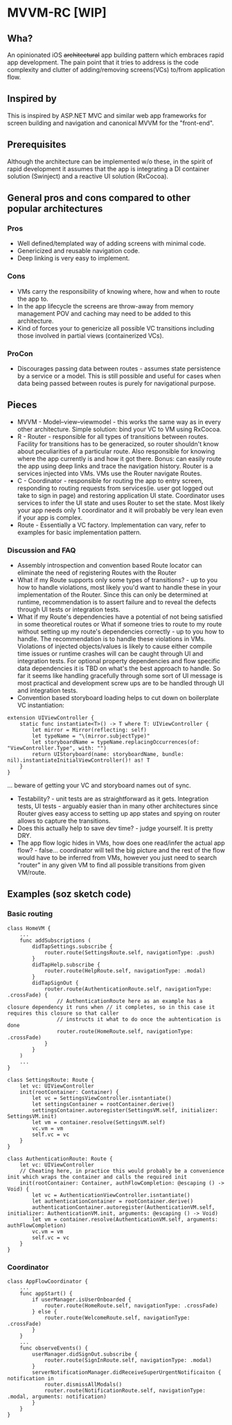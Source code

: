 # MVVM-RC [WIP]

## Wha?

An opinionated iOS ~~architectural~~ app building pattern which embraces rapid app development. The pain point that it tries to address is the code complexity and clutter of adding/removing screens(VCs) to/from application flow.

## Inspired by
This is inspired by ASP.NET MVC and similar web app frameworks for screen building and navigation and canonical MVVM for the "front-end". 

## Prerequisites

Although the architecture can be implemented w/o these, in the spirit of rapid development it assumes that the app is integrating a DI container solution (Swinject) and a reactive UI solution (RxCocoa).

## General pros and cons compared to other popular architectures 

### Pros
* Well defined/templated way of adding screens with minimal code.
* Genericized and reusable navigation code.
* Deep linking is very easy to implement.

### Cons
* VMs carry the responsibility of knowing where, how and when to route the app to.
* In the app lifecycle the screens are throw-away from memory management POV and caching may need to be added to this architecture.
* Kind of forces your to genericize all possible VC transitions including those involved in partial views (containerized VCs).

### ProCon
* Discourages passing data between routes - assumes state persistence by a service or a model. This is still possible and useful for cases when data being passed between routes is purely for navigational purpose.

## Pieces
* MVVM - Model–view–viewmodel - this works the same way as in every other architecture. Simple solution: bind your VC to VM using RxCocoa.
* R - Router - responsible for all types of transitions between routes. Facility for transitions has to be generacized, so router shouldn't know about peculiarities of a particular route. Also responsible for knowing where the app currently is and how it got there. Bonus: can easily route the app using deep links and trace the navigation history. Router is a services injected into VMs. VMs use the Router navigate Routes.
* C - Coordinator - responsible for routing the app to entry screen, responding to routing requests from services(ie. user got logged out take to sign in page) and restoring application UI state. Coordinator uses services to infer the UI state and uses Router to set the state. Most likely your app needs only 1 coordinator and it will probably be very lean even if your app is complex.
* Route - Essentially a VC factory. Implementation can vary, refer to examples for basic implementation pattern.

### Discussion and FAQ

* Assembly introspection and convention based Route locator can eliminate the need of registering Routes with the Router
* What if my Route supports only some types of transitions? - up to you how to handle violations, most likely you'd want to handle these in your implementation of the Router. Since this can only be determined at runtime, recommendation is to assert failure and to reveal the defects through UI tests or integration tests.
* What if my Route's dependencies have a potential of not being satisfied in some theoretical routes or What if someone tries to route to my route without setting up my route's dependencies correctly - up to you how to handle. The recommendation is to handle these violations in VMs. Violations of injected objects/values is likely to cause either compile time issues or runtime crashes will can be caught through UI and integration tests. For optional property dependencies and flow specific data dependencies it is TBD on what's the best approach to handle. So far it seems like handling gracefully through some sort of UI message is most practical and development screw ups are to be handled through UI and integration tests.
* Convention based storyboard loading helps to cut down on boilerplate VC instantiation: 
```
extension UIViewController {
    static func instantiate<T>() -> T where T: UIViewController {
        let mirror = Mirror(reflecting: self)
        let typeName = "\(mirror.subjectType)"
        let storyboardName = typeName.replacingOccurrences(of: "ViewController.Type", with: "")
        return UIStoryboard(name: storyboardName, bundle: nil).instantiateInitialViewController()! as! T
    }
}
```
... beware of getting your VC and storyboard names out of sync.
* Testability? - unit tests are as straightforward as it gets. Integration tests, UI tests - arguably easier than in many other architectures since Router gives easy access to setting up app states and spying on router allows to capture the transitions.
* Does this actually help to save dev time? - judge yourself. It is pretty DRY.
* The app flow logic hides in VMs, how does one read/infer the actual app flow? - false... coordinator will tell the big picture and the rest of the flow would have to be inferred from VMs, however you just need to search "router" in any given VM to find all possible transitions from given VM/route.

## Examples (soz sketch code)
### Basic routing
```
class HomeVM {
	...
	func addSubscriptions (
		didTapSettings.subscribe {
			router.route(SettingsRoute.self, navigationType: .push)
		}
		didTapHelp.subscribe {
			router.route(HelpRoute.self, navigationType: .modal)
		}
		didTapSignOut {
			router.route(AuthenticationRoute.self, navigationType: .crossFade) {
				// AuthenticationRoute here as an example has a closure dependency it runs when // it completes, so in this case it requires this closure so that caller 
				// instructs it what to do once the auhtentication is done 
				router.route(HomeRoute.self, navigationType: .crossFade)
			}
		}
	) 
	...
}

class SettingsRoute: Route {
	let vc: UIViewController
	init(rootContainer: Container) {
		let vc = SettingsViewController.isntantiate()
		let settingsContainer = rootContainer.derive()
        settingsContainer.autoregister(SettingsVM.self, initializer: SettingsVM.init)
		let vm = container.resolve(SettingsVM.self)
		vc.vm = vm
		self.vc = vc
	}
}

class AuthenticationRoute: Route {
	let vc: UIViewController
	// Cheating here, in practice this would probably be a convenience init which wraps the container and calls the required init
	init(rootContainer: Container, authFlowCompletion: @escaping () -> Void) {
		let vc = AuthenticationViewController.isntantiate()
		let authenticationContainer = rootContainer.derive()
        authenticationContainer.autoregister(AuthenticationVM.self, initializer: AuthenticationVM.init, arguments: @escaping () -> Void)
		let vm = container.resolve(AuthenticationVM.self, arguments: authFlowCompletion)
		vc.vm = vm
		self.vc = vc
	}
}
```
### Coordinator
```
class AppFlowCoordinator {
	...
	func appStart() {
		if userManager.isUserOnboarded {
			router.route(HomeRoute.self, navigationType: .crossFade)
		} else {
			router.route(WelcomeRoute.self, navigationType: .crossFade)
		}
	}
	...
	func observeEvents() {
		userManager.didSignOut.subscribe {
			router.route(SignInRoute.self, navigationType: .modal)
		}
		serverNotificationManager.didReceiveSuperUrgentNotificaiton { notification in
			router.dismissAllModals()
			router.route(NotificationRoute.self, navigationType: .modal, arguments: notification)
		}	
	}
}
```

